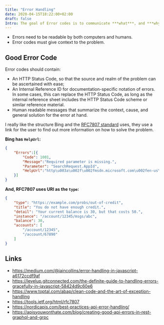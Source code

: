```yaml
---
title: "Error Handling"
date: 2020-04-15T18:22:00+02:00
draft: false
Intro: The goal of Error codes is to communicate ***what***, and ***why*** something went wrong.
---
```


- Errors need to be readable by both computers and humans.
- Error codes must give context to the problem.

## Good Error Code
Error codes should contain:

- An HTTP Status Code, so that the source and realm of the problem can be ascertained with ease;
- An Internal Reference ID for documentation-specific notation of errors. In some cases, this can replace the HTTP Status Code, as long as the internal reference sheet includes the HTTP Status Code scheme or similar reference material.
- Human readable messages that summarize the context, cause, and general solution for the error at hand.

I really like the structure Bing and the [RFC7807 standard](https://tools.ietf.org/html/rfc7807) uses, they use a link for the user to find out more information on how to solve the problem.

**Bing has `HelpUrl`:**
```json
{
	"Errors":[{
		"Code": 1001,
		"Message":"Required parameter is missing.",
		"Parameter": "SearchRequest.AppId",
		"HelpUrl":"http\u003a\u002f\u002fmsdn.microsoft.com\u002fen-us\u002flibrary\u002fdd251042.aspx"
	}]
}
```

**And, RFC7807 uses URI as the `type`:**
```json
{
	"type": "https://example.com/probs/out-of-credit",
	"title": "You do not have enough credit.",
	"detail": "Your current balance is 30, but that costs 50.",
	"instance": "/account/12345/msgs/abc",
	"balance": 30,
	"accounts": [
		"/account/12345",
		"/account/67890"    
	]
}
```

## Links
- https://medium.com/@iaincollins/error-handling-in-javascript-a6172ccdf9af
- https://levelup.gitconnected.com/the-definite-guide-to-handling-errors-gracefully-in-javascript-58424d9c60e6
- https://www.toptal.com/abap/clean-code-and-the-art-of-exception-handling
- https://tools.ietf.org/html/rfc7807
- https://nordicapis.com/best-practices-api-error-handling/
- https://apisyouwonthate.com/blog/creating-good-api-errors-in-rest-graphql-and-grpc